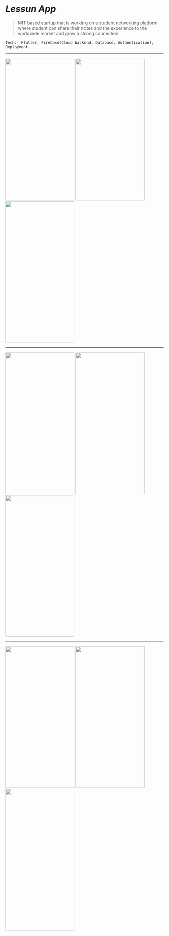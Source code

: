 # *Lessun App*

> MIT based startup that is working on a student networking platform where student can share their notes and the experience to the worldwide market and grow a strong connection. 

`Tech:- Flutter, Firebase(Cloud backend, Database, Authentication), Deployment.`
<hr/>
<div>
<img src="https://user-images.githubusercontent.com/37010915/167236826-d50f665c-3dd8-4b93-bc4c-7429d9d62ac0.png" width="220px" height="450px" />
<img src="https://user-images.githubusercontent.com/37010915/167236829-ffa30eec-ba7d-4ba7-b0fc-3dc3ff26398c.png" width="220px" height="450px"  />
<img src="https://user-images.githubusercontent.com/37010915/167236830-0039f5c3-17b1-45f0-a929-56fb7a6aeecd.png" width="220px" height="450px"  />
</div>
<hr/>
<div>
<img src="https://user-images.githubusercontent.com/37010915/167236831-3dc34dfe-343a-4799-9e40-249215a084b0.png" width="220px" height="450px"   />
<img src="https://user-images.githubusercontent.com/37010915/167236833-c5d50425-0556-49ba-89ba-ac7faa532be9.png" width="220px" height="450px"   />
<img src="https://user-images.githubusercontent.com/37010915/167236834-2ab19db5-1fc3-4639-b003-8869e5733621.png" width="220px" height="450px"  />
</div>
<hr/>
<div>
<img src="https://user-images.githubusercontent.com/37010915/167236836-4ce5cb18-8b13-43df-a4c8-f84eebcc0074.png" width="220px" height="450px"   />
<img src="https://user-images.githubusercontent.com/37010915/167236840-e0e33238-2337-4bd5-b5ae-792a6f9b4a16.png" width="220px" height="450px"   />
<img src="https://user-images.githubusercontent.com/37010915/167236841-264d72d5-72f6-44c1-94b0-a6806d85d7c9.png" width="220px" height="450px"   />
</div>
